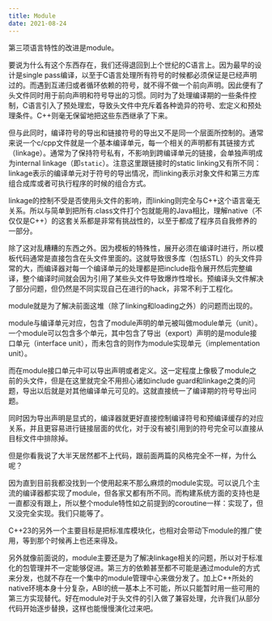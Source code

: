 ```yaml
---
title: Module
date: 2021-08-24
---
```


第三项语言特性的改进是module。

要说为什么有这个东西存在，我们还得退回到上个世纪的C语言上。因为最早的设计是single pass编译，以至于C语言处理所有符号的时候都必须保证是已经声明过的。而遇到互递归或者循环依赖的符号，就不得不做一个前向声明。因此便有了头文件同时用于前向声明和符号导出的习惯。同时为了处理编译期的一些条件控制，C语言引入了预处理宏，导致头文件中充斥着各种诡异的符号、宏定义和预处理条件。C++则毫无保留地把这些东西继承了下来。

但与此同时，编译符号的导出和链接符号的导出又不是同一个层面所控制的。通常来说一个c/cpp文件就是一个基本编译单元，每一个相关的声明都有其链接方式（linkage）。通常为了保持符号私有，不影响到跨编译单元的链接，会单独声明成为internal linkage（即`static`）。注意这里跟链接时的static linking又有所不同：linkage表示的编译单元对于符号的导出情况，而linking表示对象文件和第三方库组合成库或者可执行程序的时候的组合方式。

linkage的控制不受是否使用头文件的影响，而linking则完全与C++这个语言毫无关系。所以与简单到把所有.class文件打个包就能用的Java相比，理解native（不仅仅是C++）的这套关系都是非常有挑战性的，以至于都成了程序员自我修养的一部分。

除了这对乱糟糟的东西之外。因为模板的特殊性，展开必须在编译时进行，所以模板代码通常是直接包含在头文件里面的。这就导致很多库（包括STL）的头文件异常的大，而编译器对每一个编译单元的处理都是把include指令展开然后完整编译，整个编译时间就会因为引用了某些头文件导致爆炸性增长。预编译头文件解决了部分问题，但仍然是不同实现自己在进行的hack，非常不利于工程化。

module就是为了解决前面这堆（除了linking和loading之外）的问题而出现的。

module与编译单元对应，包含了module声明的单元被叫做module单元（unit）。一个module可以包含多个单元，其中包含了导出（export）声明的是module接口单元（interface unit），而未包含的则作为module实现单元（implementation unit）。

而在module接口单元中可以导出声明或者定义。这一定程度上像极了module之前的头文件，但是在这里就完全不用担心诸如include guard和linkage之类的问题，导出以后就是对其他编译单元可见的。这就直接统一了编译期的符号导出问题。

同时因为导出声明是显式的，编译器就更好直接控制编译符号和预编译缓存的对应关系，并且更容易进行链接层面的优化，对于没有被引用到的符号完全可以直接从目标文件中排除掉。

但是你看我说了大半天居然都不上代码，跟前面两篇的风格完全不一样，为什么呢？

因为直到目前我都没找到一个使用起来不那么麻烦的module实现。可以说几个主流的编译器都实现了module，但各家又都有所不同。而构建系统方面的支持也是一直都没有跟上，所以整个module特性如之前提到的coroutine一样：实现了，但又没完全实现。我们只能等了。

C++23的另外一个主要目标是把标准库模块化，也相对会带动下module的推广使用，等到那个时候再上也还来得及。

另外就像前面说的，module主要还是为了解决linkage相关的问题，所以对于标准化的包管理并不一定能够促进。第三方的依赖甚至都不可能是通过module的方式来分发，也就不存在一个集中的module管理中心来做分发了。加上C++所处的native环境本身十分复杂，ABI的统一基本上不可能，所以只能暂时用一些可用的第三方实现替代。好在module对于头文件的引入做了兼容处理，允许我们从部分代码开始逐步替换，这样也能慢慢演化过来吧。
